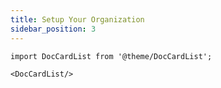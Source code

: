 ```yaml
---
title: Setup Your Organization
sidebar_position: 3
---
```





```mdx-code-block
import DocCardList from '@theme/DocCardList';

<DocCardList/>
```